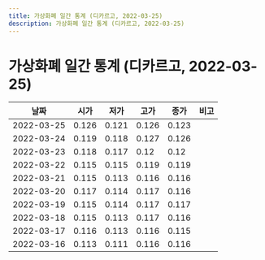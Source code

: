 ```yaml
---
title: 가상화폐 일간 통계 (디카르고, 2022-03-25)
description: 가상화폐 일간 통계 (디카르고, 2022-03-25)
---
```


가상화폐 일간 통계 (디카르고, 2022-03-25)
===

|날짜|시가|저가|고가|종가|비고|
|--|--|--|--|--|--|
|2022-03-25|0.126|0.121|0.126|0.123|    |
|2022-03-24|0.119|0.118|0.127|0.126|    |
|2022-03-23|0.118|0.117|0.12|0.12|    |
|2022-03-22|0.115|0.115|0.119|0.119|    |
|2022-03-21|0.115|0.113|0.116|0.116|    |
|2022-03-20|0.117|0.114|0.117|0.116|    |
|2022-03-19|0.115|0.114|0.117|0.117|    |
|2022-03-18|0.115|0.113|0.117|0.116|    |
|2022-03-17|0.116|0.113|0.116|0.115|    |
|2022-03-16|0.113|0.111|0.116|0.116|    |
